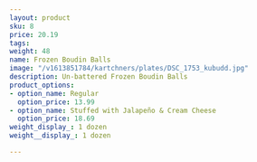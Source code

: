 ```yaml
---
layout: product
sku: 8
price: 20.19
tags: 
weight: 48
name: Frozen Boudin Balls
image: "/v1613851784/kartchners/plates/DSC_1753_kubudd.jpg"
description: Un-battered Frozen Boudin Balls
product_options:
- option_name: Regular
  option_price: 13.99
- option_name: Stuffed with Jalapeño & Cream Cheese
  option_price: 18.69
weight_display_: 1 dozen
weight__display_: 1 dozen

---
```

